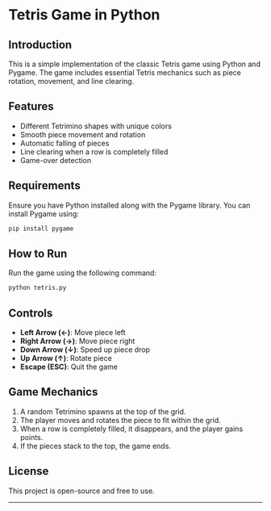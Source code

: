 # Tetris Game in Python

## Introduction
This is a simple implementation of the classic Tetris game using Python and Pygame. The game includes essential Tetris mechanics such as piece rotation, movement, and line clearing.

## Features
- Different Tetrimino shapes with unique colors
- Smooth piece movement and rotation
- Automatic falling of pieces
- Line clearing when a row is completely filled
- Game-over detection

## Requirements
Ensure you have Python installed along with the Pygame library. You can install Pygame using:

```sh
pip install pygame
```

## How to Run
Run the game using the following command:

```sh
python tetris.py
```

## Controls
- **Left Arrow (←)**: Move piece left
- **Right Arrow (→)**: Move piece right
- **Down Arrow (↓)**: Speed up piece drop
- **Up Arrow (↑)**: Rotate piece
- **Escape (ESC)**: Quit the game

## Game Mechanics
1. A random Tetrimino spawns at the top of the grid.
2. The player moves and rotates the piece to fit within the grid.
3. When a row is completely filled, it disappears, and the player gains points.
4. If the pieces stack to the top, the game ends.


## License
This project is open-source and free to use.

---


